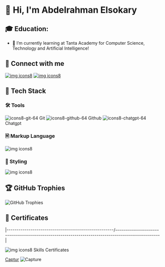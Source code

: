 # 👋 Hi, I'm Abdelrahman Elsokary

## 🎓 **Education:**  
- 🌱 I’m currently learning at Tanta Academy for Computer Science, Technology and Artificial Intelligence!

## 🤝 Connect with me
[![img icons8](https://github.com/user-attachments/assets/2870e49a-ac24-47d9-b68a-34eec25a7d4b)](https://www.linkedin.com/in/abdulrahman-elsokary-29036930a/) [![img icons8](https://github.com/user-attachments/assets/59690964-571d-4b83-a555-f54da3f59bd5)](mailto:abdalrahmanelsokarey@gmail.com.)



## 🧰 Tech Stack


### 🛠️  Tools
![icons8-git-64](https://github.com/user-attachments/assets/9dd8eb9e-3031-49eb-a211-ad61aa5bb99a) Git
![icons8-github-64](https://github.com/user-attachments/assets/0705ff8b-6942-424f-90ea-eb7618730600) Github
![icons8-chatgpt-64](https://github.com/user-attachments/assets/12db9574-550d-47a0-9099-24b45899495c) Chatgpt


### 🖹 Markup Language
![img icons8](https://github.com/user-attachments/assets/9171b18d-29c0-4344-8558-975c970a84fd) 


### 🎨 Styling
![img icons8](https://github.com/user-attachments/assets/fb8c201e-7f9f-4f49-b42d-8c430e55dd19)


## 🏆 GitHub Trophies
![GitHub Trophies](https://github-profile-trophy.vercel.app/?username=AbdelrahmanElsokary&theme=radical&no-frame=true&no-bg=true&margin-w=20&margin-h=20)


## 📜 Certificates

                              
  |------------------------------------------------------/-------------------------------------\---------------------------------------------------------------|
                                                               
  ![img icons8](https://github.com/user-attachments/assets/6f9d102e-56df-4a86-bd36-c5d0f9074037) Skills Certificates
  
                   
[Captur](https://github.com/user-attachments/assets/cb33a765-9a50-407b-876e-884ed0ec58b1)
![Capture](https://github.com/user-attachments/assets/d39cc4c2-3c4e-46f7-8dad-26840a61bb74)


<!---

AbdelrahmanELsokary/AbdelrahmanELsokary is a ✨ special ✨ repository because its `README.md` (this file) appears on your GitHub profile.
You can click the Preview link to take a look at your changes.
--->
